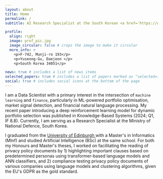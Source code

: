 ```yaml
---
layout: about
title: Home
permalink: /
subtitle: AI Research Specialist at the South Korean <a href='https://www.mnd.go.kr/mbshome/mbs/mnd/index.jsp'>Ministry of National Defence</a> (Platoon Seargent)

profile:
  align: right
  image: prof_pic.jpg
  image_circular: false # crops the image to make it circular
  more_info: >
    <p>F-742, Munji-ro 193</p>
    <p>Yuseong-Gu, Daejeon </p>
    <p>South Korea 34051</p>

news: true # includes a list of news items
selected_papers: true # includes a list of papers marked as "selected={true}"
social: true # includes social icons at the bottom of the page
---
```


I am a Data Scientist with a primary interest in the intersection of `machine learning` and `finance`, particularly in ML-powered portfolio optimisation, market signal detection, and financial natural language processing. My recent paper introducing a deep reinforcement learning model for dynamic portfolio selection was published in Knowledge-Based Systems (2024; Q1, IF 8.8). Currently, I am serving as a Research Specialist at the Ministry of National Defence, South Korea.

I graduated from the <a href='https://informatics.ed.ac.uk/'> University of Edinburgh <a> with a Master's in Informatics (MInf) and studied Artificial Intelligence (BSc) at the same school. For both my Honours and Master's theses, I worked on facilitating the reading of privacy policy documents by 1) highlighting important clauses based on predetermined personas using transformer-based language models and ANN classifiers, and 2) compliance testing privacy policy documents of various companies using language models and clustering algorithms, given the EU's GDPR as the gold standard.

<!-- Put your address / P.O. box / other info right below your picture. You can also disable any of these elements by editing `profile` property of the YAML header of your `_pages/about.md`. Edit `_bibliography/papers.bib` and Jekyll will render your [publications page](/al-folio/publications/) automatically.

Link to your social media connections, too. This theme is set up to use [Font Awesome icons](https://fontawesome.com/) and [Academicons](https://jpswalsh.github.io/academicons/), like the ones below. Add your Facebook, Twitter, LinkedIn, Google Scholar, or just disable all of them. -->
